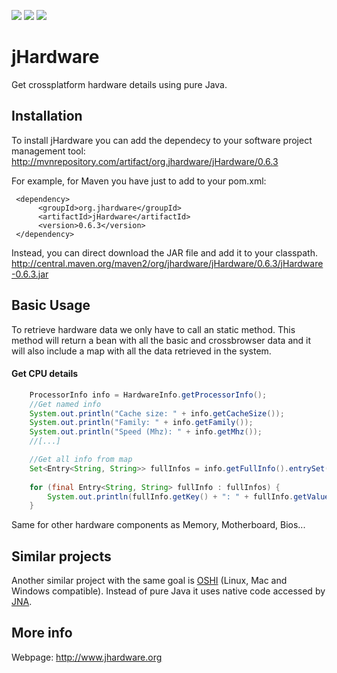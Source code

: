 ![](https://img.shields.io/maven-central/v/org.jhardware/jHardware.svg)
![](https://img.shields.io/github/license/profesorfalken/jHardware.svg)
![](https://travis-ci.org/profesorfalken/jHardware.svg)

# jHardware
Get crossplatform hardware details using pure Java. 

## Installation ##

To install jHardware you can add the dependecy to your software project management tool: http://mvnrepository.com/artifact/org.jhardware/jHardware/0.6.3

For example, for Maven you have just to add to your pom.xml: 

     <dependency>
          <groupId>org.jhardware</groupId>
          <artifactId>jHardware</artifactId>
          <version>0.6.3</version>
     </dependency>


Instead, you can direct download the JAR file and add it to your classpath. 
http://central.maven.org/maven2/org/jhardware/jHardware/0.6.3/jHardware-0.6.3.jar

## Basic Usage ##

To retrieve hardware data we only have to call an static method. This method will return a bean with all the basic and crossbrowser data and it will also include a map with all the data retrieved in the system.

#### Get CPU details ####
```java
    ProcessorInfo info = HardwareInfo.getProcessorInfo();
    //Get named info
    System.out.println("Cache size: " + info.getCacheSize());        
    System.out.println("Family: " + info.getFamily());
    System.out.println("Speed (Mhz): " + info.getMhz());
    //[...]

    //Get all info from map
    Set<Entry<String, String>> fullInfos = info.getFullInfo().entrySet();
        
    for (final Entry<String, String> fullInfo : fullInfos) {
        System.out.println(fullInfo.getKey() + ": " + fullInfo.getValue());
    }
```

Same for other hardware components as Memory, Motherboard, Bios...

## Similar projects ##

Another similar project with the same goal is [OSHI](https://github.com/dblock/oshi) (Linux, Mac and Windows compatible). Instead of pure Java it uses native code accessed by [JNA](https://github.com/java-native-access/jna).
    
## More info ##

Webpage: http://www.jhardware.org
